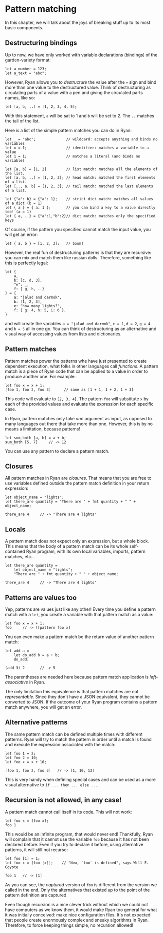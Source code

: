 # Pattern matching

In this chapter, we will talk about the joys of breaking stuff up to its most basic components. 

## Destructuring bindings

Up to now, we have only worked with variable declarations (bindings) of the garden-variety format:
```ryan
let a_number = 123;
let a_text = "abc";
```
However, Ryan allows you to _destructure_ the value after the `=` sign and bind more than one value to the destructured value. Think of destructuring as circulating parts of a value with a pen and giving the circulated parts names, like so:
```ryan
let [a, b, ..] = [1, 2, 3, 4, 5];
```
With this statement, `a` will be sat to 1 and `b` will be set to 2. The `..` matches the tail of the list. 

Here is a list of the simple pattern matches you can do in Ryan:
```ryan
let _ = "abc";              // wildcard: accepts anything and binds no variables
let x = 1;                  // identifier: matches a variable to a value
let 1 = 1;                  // matches a literal (and binds no variable)

let [a, b] = [1, 2]         // list match: matches all the elements of the list.
let [a, b, ..] = [1, 2, 3]; // head match: matched the first elements of a list.
let [.., a, b] = [1, 2, 3]; // tail match: matched the last elements of a list.

let {"a": b} = {"a": 1};    // strict dict match: matches all values of a dict (b = 1)
let { a } = { a: 1 };       // you can bind a key to a value directly too! (a = 1)
let { a, ..} = {"a":1,"b":2}// dict match: matches only the specified keys
```

Of course, if the pattern you specified cannot match the input value, you will get an error:
```ryan
let { a, b } = [1, 2, 3];   // boom!
```

However, the real fun of destructuring patterns is that they are recursive: you can mix and match them like russian dolls. Therefore, something like this is perfectly legal:
```ryan
let {
    a,
    b: [c, d, 3],
    "e": _,
    f: { g, h, ..}
} = {
    a: "jalad and darmok",
    b: [1, 2, 3],
    e: "how many lights?",
    f: { g: 4, h: 5, i: 6 },
}
```
and will create the variables `a = "jalad and darmok"`, `c = 1`, `d = 2`, `g = 4` and `h = 5` all in one go. You can think of destructuring as an alternative and visual way of accessing values from lists and dictionaries.

## Pattern matches

Pattern matches power the patterns whe have just presented to create dependent execution, what folks in other languages call _functions_. A pattern match is a piece of Ryan code that can be applied to a value in order to produce another one. For example:
```ryan
let foo x = x + 1;
[foo 1, foo 2, foo 3]      // same as [1 + 1, 1 + 2, 1 + 3]
```
This code will evaluate to `[2, 3, 4]`. The pattern `foo` will substitute `x` by each of the provided values and evaluate the expression for each specific case.

In Ryan, pattern matches only take _one_ argument as input, as opposed to many languages out there that take more than one. However, this is by no means a limitation, because patterns!
```
let sum_both [a, b] = a + b;
sum_both [5, 7]     // -> 12
```
You can use any pattern to declare a pattern match.

## Closures

All pattern matches in Ryan are _closures_. That means that you are free to use variables defined outside the pattern match definition in your return expression:
```ryan
let object_name = "lights";
let there_are quantity = "There are " + fmt quantity + " " + object_name;

there_are 4     // -> "There are 4 lights"
```

## Locals

A pattern match does not expect only an expression, but a whole block. This means that the body of a pattern match can be its whole self-contained Ryan program, with its own local variables, imports, pattern matches, etc...
```ryan
let there_are quantity = 
    let object_name = "lights";
    "There are " + fmt quantity + " " + object_name;

there_are 4     // -> "There are 4 lights"
```

## Patterns are values too

Yep, patterns are values just like any other! Every time you define a pattern match with a `let`, you create a variable with that pattern match as a value:
```ryan
let foo x = x + 1;
foo     // -> ![pattern foo x]
```
You can even make a pattern match be the return value of another pattern match:
```ryan
let add a = 
    let do_add b = a + b;
    do_add;

(add 3) 2       // -> 5
```
The parentheses are needed here because pattern match application is _left-associative_ in Ryan.

The only limitation this equivalence is that pattern matches are not _representable_. Since they don't have a JSON equivalent, they cannot be converted to JSON. If the outcome of your Ryan program contains a pattern match anywhere, you will get an error. 

## Alternative patterns

The same pattern match can be defined multiple times with different patterns. Ryan will try to match the pattern in order until a match is found and execute the expression associated with the match:
```ryan
let foo 1 = 2;
let foo 2 = 10;
let foo x = x + 10;

[foo 1, foo 2, foo 3]   // -> [1, 10, 13]
```
This is very handy when defining special cases and can be used as a more visual alternative to `if ... then ... else ...`.

## Recursion is not allowed, in any case!

A pattern match cannot call itself in its code. This will not work:
```ryan
let foo x = [foo x];
foo 1
```
This would be an infinite program, that would never end! Thankfully, Ryan will complain that it cannot use the variable `foo` because it has not been declared before. Even if you try to declare it before, using alternative patterns, it will still not recurse:
```ryan
let foo [1] = 1;
let foo x = [foo [x]];    // "Now, `foo` is defined", says Will E. Coyote

foo 1   // -> [1]
```
As you can see, the _captured_ version of `foo` is different from the version we called in the end. Only the alternatives that existed up to the point of the pattern definition are captured.

Even though recursion is a nice clever trick without which we could not have computers as we know them, it would make Ryan too general for what it was initially conceived: make nice configuration files. It's not expected that people create enormously complex and sneaky algorithms in Ryan. Therefore, to force keeping things simple, no recursion allowed!
